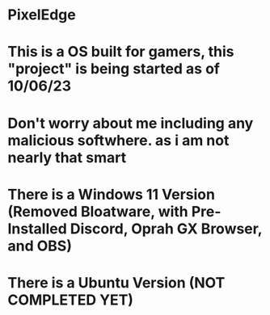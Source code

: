 # PixelEdge
# This is a OS built for gamers, this "project" is being started as of 10/06/23
# Don't worry about me including any malicious softwhere. as i am not nearly that smart
# There is a Windows 11 Version (Removed Bloatware, with Pre-Installed Discord, Oprah GX Browser, and OBS)
# There is a Ubuntu Version (NOT COMPLETED YET)

